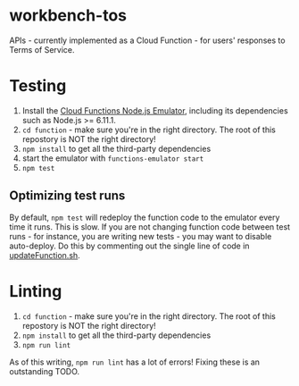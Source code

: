 # workbench-tos
APIs - currently implemented as a Cloud Function - for users' responses to Terms of Service.

# Testing
1. Install the [Cloud Functions Node.js Emulator](https://cloud.google.com/functions/docs/emulator), including its dependencies such as Node.js >= 6.11.1.
2. `cd function` - make sure you're in the right directory. The root of this repostory is NOT the right directory!
3. `npm install` to get all the third-party dependencies
4. start the emulator with `functions-emulator start`
5. `npm test`

## Optimizing test runs
By default, `npm test` will redeploy the function code to the emulator every time it runs. This is slow. If you are not changing function code between test runs - for instance, you are writing new tests - you may want to disable auto-deploy. Do this by commenting out the single line of code in [updateFunction.sh](test/updateFunction.sh).



# Linting
1. `cd function` - make sure you're in the right directory. The root of this repostory is NOT the right directory!
2. `npm install` to get all the third-party dependencies
3. `npm run lint`

As of this writing, `npm run lint` has a lot of errors! Fixing these is an outstanding TODO.
